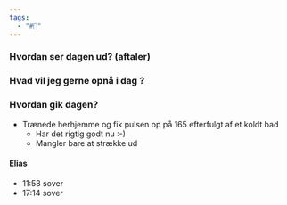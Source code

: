 ```yaml
---
tags:
  - "#📅"
---
```

### Hvordan ser dagen ud? (aftaler)


### Hvad vil jeg gerne opnå i dag ?


### Hvordan gik dagen?
- Trænede herhjemme og fik pulsen op på 165 efterfulgt af et koldt bad
	- Har det rigtig godt nu :-)
	- Mangler bare at strække ud 

#### Elias
- 11:58 sover
- 17:14 sover
